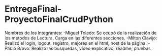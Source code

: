 # EntregaFinal-ProyectoFinalCrudPython
Nombres de los Integrantes:
-Miguel Toledo: Se ocupó de la realización de los metodos de Lectura, Carga en las diferentes secciones.
-Milton Clavijo: Realizó el login, logout, registro, mejoras en el html, host de la página.
-Pablo Bravo: Realizó las busquedas, vídeo explicativo, readme, pruebas
